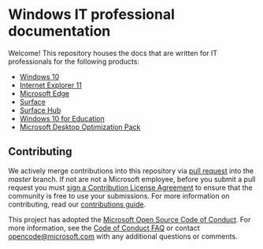 # Windows IT professional documentation

Welcome! This repository houses the docs that are written for IT professionals for the following products:

- [Windows 10](https://technet.microsoft.com/itpro/windows)
- [Internet Explorer 11](https://technet.microsoft.com/itpro/internet-explorer)
- [Microsoft Edge](https://technet.microsoft.com/itpro/microsoft-edge)
- [Surface](https://technet.microsoft.com/itpro/surface)
- [Surface Hub](https://technet.microsoft.com/itpro/surface-hub)
- [Windows 10 for Education](https://technet.microsoft.com/edu/windows)
- [Microsoft Desktop Optimization Pack](https://technet.microsoft.com/itpro/mdop) 

## Contributing

We actively merge contributions into this repository via [pull request](https://help.github.com/articles/using-pull-requests/) into the *master* branch. 
If not are not a Microsoft employee, before you submit a pull request you must [sign a Contribution License Agreement](https://cla.microsoft.com/) to ensure that the community is free to use your submissions.
For more information on contributing, read our [contributions guide](CONTRIBUTING.md).


This project has adopted the [Microsoft Open Source Code of Conduct](https://opensource.microsoft.com/codeofconduct/). For more information, see the [Code of Conduct FAQ](https://opensource.microsoft.com/codeofconduct/faq/) or contact [opencode@microsoft.com](mailto:opencode@microsoft.com) with any additional questions or comments.

